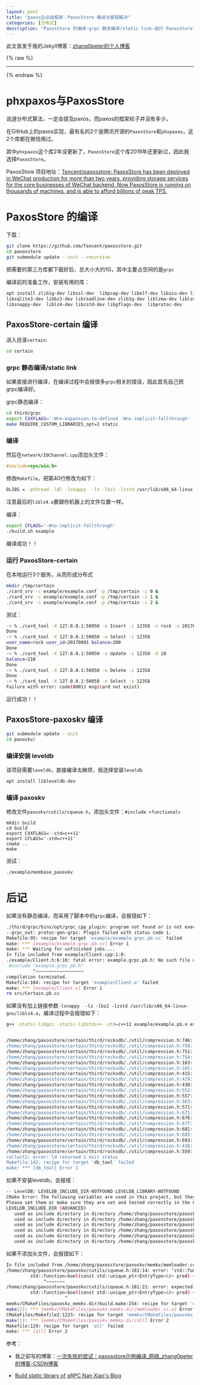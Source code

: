 ```yaml
---
layout: post
title: "paxos企业级框架：PaxosStore 编译与报错解决"
categories: [分布式]
description: "PaxosStore 的编译-grpc 静态编译/static link-运行 PaxosStore"
---
```


此文首发于我的Jekyll博客：[zhang0peter的个人博客](https://zhang0peter.com)         

{% raw %}
***          
{% endraw %}

# phxpaxos与PaxosStore
说道分布式算法，一定会提及paxos，而paxos的框架轮子并没有多少。

在GitHub上的paxos实现，最有名的2个是腾讯开源的`PaxosStore`和`phxpaxos`，这2个库都在微信用过。

其中`phxpaxos`这个库2年没更新了，`PaxosStore`这个库2019年还更新过，因此我选择`PaxosStore`。

PaxosStore 项目地址：[Tencent/paxosstore: PaxosStore has been deployed in WeChat production for more than two years, providing storage services for the core businesses of WeChat backend. Now PaxosStore is running on thousands of machines, and is able to afford billions of peak TPS.](https://github.com/Tencent/paxosstore)
# PaxosStore 的编译
下载：
```sh
git clone https://github.com/Tencent/paxosstore.git
cd paxosstore
git submodule update --init --recursive
```
把需要的第三方库都下载好后，总大小大约1G，其中主要占空间的是`grpc`

编译前的准备工作，安装有用的库：
```sh
apt install zlib1g-dev libssl-dev  libpcap-dev libelf-dev libicu-dev libreadline-dev libtool  libsysfs-dev \
libsqlite3-dev libbz2-dev libreadline-dev zlib1g-dev liblzma-dev liblzo2-dev   \
libsnappy-dev  liblz4-dev libzstd-dev libgflags-dev  libprotoc-dev
```

## PaxosStore-certain 编译
进入目录`certain`:
```sh
cd certain
```

### grpc 静态编译/static link
如果直接进行编译，在编译过程中会报很多`grpc`相关的错误，因此首先自己把grpc编译好。

grpc静态编译：
```sh
cd third/grpc
export CXXFLAGS='-Wno-expansion-to-defined -Wno-implicit-fallthrough'
make REQUIRE_CUSTOM_LIBRARIES_opt=1 static
```

### 编译
然后在`network/IOChannel.cpp`添加头文件：
```c
#include<sys/uio.h>
```
修改`Makefile`，把第40行修改为如下：
```sh
DLIBS = -pthread -ldl -lsnappy  -lz -lbz2 -lzstd /usr/lib/x86_64-linux-gnu/liblz4.a
```
注意最后的`liblz4.a`要跟你机器上的文件位置一样。

编译：
```sh
export CFLAGS='-Wno-implicit-fallthrough'
./build.sh example
```
编译成功！！

### 运行 PaxosStore-certain
在本地运行3个服务，从而形成分布式
```sh
mkdir /tmp/certain
./card_srv -c example/example.conf -p /tmp/certain -i 0 &
./card_srv -c example/example.conf -p /tmp/certain -i 1 &
./card_srv -c example/example.conf -p /tmp/certain -i 2 &
```
测试：
```sh
-> % ./card_tool -X 127.0.0.1:50050 -o Insert -i 12358 -n rock -u 20170001 -b 200
Done
-> % ./card_tool -X 127.0.0.1:50050 -o Select -i 12358
user_name=rock user_id=20170001 balance=200
Done 
-> % ./card_tool -X 127.0.0.1:50050 -o Update -i 12358 -d 10
balance=210
Done 
-> % ./card_tool -X 127.0.0.1:50050 -o Delete -i 12358
Done
-> % ./card_tool -X 127.0.0.1:50050 -o Select -i 12358      
Failure with error: code(8001) msg(card not exist)
```
运行成功！！

## PaxosStore-paxoskv 编译

```sh
git submodule update --init
cd paxoskv/
```

### 编译安装 leveldb
该项目需要`leveldb`，直接编译太麻烦，我选择安装`leveldb`
```sh
apt install libleveldb-dev
```

### 编译 paxoskv
修改文件`paxoskv/cutils/cqueue.h`，添加头文件：`#include <functional>`

```
mkdir build
cd build
export CXXFLAGS='-std=c++11'
export CFLAGS='-std=c++11'
cmake ..
make 
```

测试：
```sh
./example/membase_paxoskv
```


# 后记

如果没有静态编译，而采用了脚本中的`grpc`编译，会报错如下：
```sh
./third/grpc/bins/opt/grpc_cpp_plugin: program not found or is not executable
--grpc_out: protoc-gen-grpc: Plugin failed with status code 1.
Makefile:95: recipe for target 'example/example.grpc.pb.cc' failed
make: *** [example/example.grpc.pb.cc] Error 1
make: *** Waiting for unfinished jobs....
In file included from example/Client.cpp:1:0:
./example/Client.h:6:10: fatal error: example.grpc.pb.h: No such file or directory
 #include "example.grpc.pb.h"
          ^~~~~~~~~~~~~~~~~~~
compilation terminated.
Makefile:104: recipe for target 'example/Client.o' failed
make: *** [example/Client.o] Error 1
rm src/Certain.pb.cc
```


如果没有加上链接参数`-lsnappy  -lz -lbz2 -lzstd /usr/lib/x86_64-linux-gnu/liblz4.a`，编译过程中会报错如下：

```sh
g++ -static-libgcc -static-libstdc++ -std=c++11 example/example.pb.o example/example.grpc.pb.o example/Client.o example/Coding.o example/DBImpl.o example/PLogImpl.o example/CertainUserImpl.o example/UserWorker.o example/ServiceImpl.o example/UUIDGenerator.o example/TemporaryTable.o example/CoHashLock.o example/BenchTool.o libcertain.a -o bench_tool ./third/protobuf/src/.libs/libprotobuf.a ./third/libco/lib/libcolib.a ./third/rocksdb/librocksdb.a ./third/grpc/libs/opt/libares.a ./third/grpc/libs/opt/libboringssl.a ./third/grpc/libs/opt/libgpr.a ./third/grpc/libs/opt/libgrpc.a ./third/grpc/libs/opt/libgrpc++.a ./third/grpc/libs/opt/libgrpc++_core_stats.a ./third/grpc/libs/opt/libgrpc++_cronet.a ./third/grpc/libs/opt/libgrpc_cronet.a ./third/grpc/libs/opt/libgrpc++_error_details.a ./third/grpc/libs/opt/libgrpc_plugin_support.a ./third/grpc/libs/opt/libgrpc_unsecure.a ./third/grpc/libs/opt/libgrpc++_unsecure.a ./third/grpc/libs/opt/libz.a -Wl,--no-as-needed ./third/grpc/libs/opt/libgrpc++_reflection.a -Wl,--as-needed -pthread -ldl


/home/zhang/paxosstore/certain/third/rocksdb/./util/compression.h:746: undefined reference to `ZSTD_compressBound'
/home/zhang/paxosstore/certain/third/rocksdb/./util/compression.h:750: undefined reference to `ZSTD_createCCtx'
/home/zhang/paxosstore/certain/third/rocksdb/./util/compression.h:751: undefined reference to `ZSTD_compress_usingDict'
/home/zhang/paxosstore/certain/third/rocksdb/./util/compression.h:754: undefined reference to `ZSTD_freeCCtx'
/home/zhang/paxosstore/certain/third/rocksdb/./util/compression.h:163: undefined reference to `snappy::MaxCompressedLength(unsigned long)'
/home/zhang/paxosstore/certain/third/rocksdb/./util/compression.h:165: undefined reference to `snappy::RawCompress(char const*, unsigned long, char*, unsigned long*)'
/home/zhang/paxosstore/certain/third/rocksdb/./util/compression.h:415: undefined reference to `BZ2_bzCompressInit'
/home/zhang/paxosstore/certain/third/rocksdb/./util/compression.h:429: undefined reference to `BZ2_bzCompress'
/home/zhang/paxosstore/certain/third/rocksdb/./util/compression.h:438: undefined reference to `BZ2_bzCompressEnd'
/home/zhang/paxosstore/certain/third/rocksdb/./util/compression.h:552: undefined reference to `LZ4_compressBound'
/home/zhang/paxosstore/certain/third/rocksdb/./util/compression.h:557: undefined reference to `LZ4_createStream'
/home/zhang/paxosstore/certain/third/rocksdb/./util/compression.h:563: undefined reference to `LZ4_compress_fast_continue'
/home/zhang/paxosstore/certain/third/rocksdb/./util/compression.h:571: undefined reference to `LZ4_freeStream'
/home/zhang/paxosstore/certain/third/rocksdb/./util/compression.h:671: undefined reference to `LZ4_compressBound'
/home/zhang/paxosstore/certain/third/rocksdb/./util/compression.h:676: undefined reference to `LZ4_createStreamHC'
/home/zhang/paxosstore/certain/third/rocksdb/./util/compression.h:677: undefined reference to `LZ4_resetStreamHC'
/home/zhang/paxosstore/certain/third/rocksdb/./util/compression.h:681: undefined reference to `LZ4_loadDictHC'
/home/zhang/paxosstore/certain/third/rocksdb/./util/compression.h:685: undefined reference to `LZ4_compress_HC_continue'
/home/zhang/paxosstore/certain/third/rocksdb/./util/compression.h:693: undefined reference to `LZ4_freeStreamHC'
/home/zhang/paxosstore/certain/third/rocksdb/./util/compression.h:438: undefined reference to `BZ2_bzCompressEnd'
/home/zhang/paxosstore/certain/third/rocksdb/./util/compression.h:559: undefined reference to `LZ4_loadDict'
collect2: error: ld returned 1 exit status
Makefile:142: recipe for target 'db_tool' failed
make: *** [db_tool] Error 1
```

如果不安装leveldb，会报错：
```sh
-- LevelDB: LEVELDB_INCLUDE_DIR-NOTFOUND LEVELDB_LIBRARY-NOTFOUND
CMake Error: The following variables are used in this project, but they are set to NOTFOUND.
Please set them or make sure they are set and tested correctly in the CMake files:
LEVELDB_INCLUDE_DIR (ADVANCED)
   used as include directory in directory /home/zhang/paxosstore/paxoskv
   used as include directory in directory /home/zhang/paxosstore/paxoskv
   used as include directory in directory /home/zhang/paxosstore/paxoskv
   used as include directory in directory /home/zhang/paxosstore/paxoskv
   used as include directory in directory /home/zhang/paxosstore/paxoskv
   used as include directory in directory /home/zhang/paxosstore/paxoskv

```
如果不添加头文件，会报错如下：
```sh
In file included from /home/zhang/paxosstore/paxoskv/memkv/memloader.cc:25:0:
/home/zhang/paxosstore/paxoskv/cutils/cqueue.h:181:14: error: ‘std::function’ has not been declared
         std::function<bool(const std::unique_ptr<EntryType>&)> pred) {
              ^~~~~~~~
/home/zhang/paxosstore/paxoskv/cutils/cqueue.h:181:22: error: expected ‘,’ or ‘...’ before ‘<’ token
         std::function<bool(const std::unique_ptr<EntryType>&)> pred) {
                      ^
memkv/CMakeFiles/paxoskv_memkv.dir/build.make:254: recipe for target 'memkv/CMakeFiles/paxoskv_memkv.dir/memloader.cc.o' failed
make[2]: *** [memkv/CMakeFiles/paxoskv_memkv.dir/memloader.cc.o] Error 1
CMakeFiles/Makefile2:1223: recipe for target 'memkv/CMakeFiles/paxoskv_memkv.dir/all' failed
make[1]: *** [memkv/CMakeFiles/paxoskv_memkv.dir/all] Error 2
Makefile:129: recipe for target 'all' failed
make: *** [all] Error 2
```



参考：

- 我之前写的博客：[一次失败的尝试：paxosstore示例编译_网络_zhang0peter的博客-CSDN博客](https://zhang0peter.blog.csdn.net/article/details/97614728)

- [Build static library of gRPC  Nan Xiao's Blog](https://nanxiao.me/en/build-static-library-of-grpc/)








